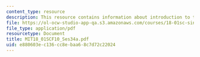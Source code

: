 ```yaml
---
content_type: resource
description: This resource contains information about introduction to the mean.
file: https://ol-ocw-studio-app-qa.s3.amazonaws.com/courses/18-01sc-single-variable-calculus-fall-2010/e880603ec136cc8ebaa68c7d72c22024_MIT18_01SCF10_Ses34a.pdf
file_type: application/pdf
resourcetype: Document
title: MIT18_01SCF10_Ses34a.pdf
uid: e880603e-c136-cc8e-baa6-8c7d72c22024
---
```

